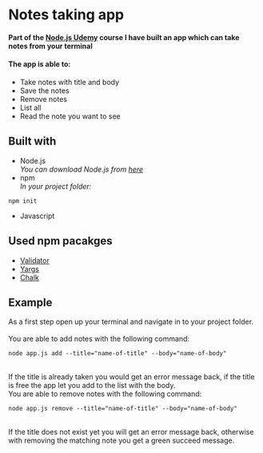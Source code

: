 # Notes taking app
#### Part of the [Node.js Udemy](https://www.udemy.com/course/nodejs-the-complete-guide/) course I have built an app which can take notes from your terminal

#### The app is able to:
+ Take notes with title and body 
+ Save the notes
+ Remove notes
+ List all 
+ Read the note you want to see

## Built with
+ Node.js <br />
_You can download Node.js from [here](https://nodejs.org/en/)_
+ npm <br />
_In your project folder:<br />_
```
npm init
```
+ Javascript 

## Used npm pacakges 
+ [Validator](https://www.npmjs.com/package/Validator)
+ [Yargs](https://www.npmjs.com/package/yargs)
+ [Chalk](https://www.npmjs.com/package/chalk)

## Example
As a first step open up your terminal and navigate in to your project folder. <br />
<br />
You are able to add notes with the following command: <br />
```
node app.js add --title="name-of-title" --body="name-of-body"
```
<br />
If the title is already taken you would get an error message back, if the title is free the app let you add to the list with the body.
<br />
You are able to remove notes with the following command: <br />

```
node app.js remove --title="name-of-title" --body="name-of-body"
```
<br />
If the title does not exist yet you will get an error message back, otherwise with removing the matching note you get a green succeed message.
